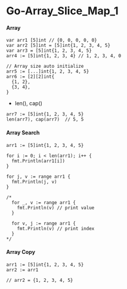 # Go-Array_Slice_Map_1

#### Array

```
var arr1 [5]int // {0, 0, 0, 0, 0}
var arr2 [5]int = [5]int{1, 2, 3, 4, 5}
var arr3 = [5]int{1, 2, 3, 4, 5}
arr4 := [5]int{1, 2, 3, 4} // 1, 2, 3, 4, 0

// Array size auto initialize
arr5 := [...]int{1, 2, 3, 4, 5}
arr6 := [2][2]int{
  {1, 2},
  {3, 4},
}
```

* len(), cap()
```
arr7 := [5]int{1, 2, 3, 4, 5}
len(arr7), cap(arr7)  // 5, 5
```

#### Array Search
```
arr1 := [5]int{1, 2, 3, 4, 5}

for i := 0; i < len(arr1); i++ {
  fmt.Println(arr1[i])
}

for j, v := range arr1 {
  fmt.Println(j, v)
}

/*
  for _, v := range arr1 {
    fmt.Println(v) // print value
  }

  for v, j := range arr1 {
    fmt.Println(v) // print index
  }
*/
```

#### Array Copy
```
arr1 := [5]int{1, 2, 3, 4, 5}
arr2 := arr1

// arr2 = {1, 2, 3, 4, 5}
```
